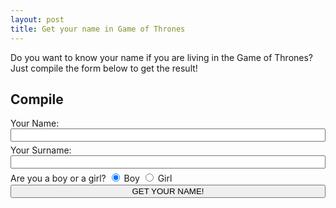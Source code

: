```yaml
---
layout: post
title: Get your name in Game of Thrones
---
```

<style type="text/css">
    .form0 
    {
        //width: 500px;
        clear: both;
    }
    .form0 input 
    {
        width: 100%;
        clear: both;
        margin-bottom: 5px;
    }
    .form0 input.radio
    {
        width: auto;
        clear: auto;
        
    }

    progress
    {
    	width: 100%;
    }

</style>
<script>
{
var firstName_male = ["Aalya","Abagal","Abrey","Arby","Addysen","Edeline","Adrya","Adryana","Adrielle","Ayleen","Aymee","Alisha","Ariyana","Alarina","Alara","Alenis","Alerah","Anera","Alessa","Alexes","Alira","Arice","Anicia","Aline","Alise","Ellisha","Elison","Alissa","Alia","Aliza","Arlis","Almia","Alora","Alysia","Alis","Alaysha","Alson","Alssa","Amarda","Amyra","Ambre","Amelira","Arina","Eyme","Aimya","Arah","Anabes","Anari","Anaris","Anysa","Anrea","Arika","Aniza","Aniga","Annarel","Annalys","Annyte","Annila","Ensley","Anya","Arecel","Arrely","Aryana","Aranna","Arenna","Arrei","Arlenna","Ashlei","Ashlanna","Ashlyh","Astris","Aobrey","Aurola","Avya","Avelley","Ayara","Ayenna","Eyla","Baylee","Barbenna","Beylee","Bellin","Bernyce","Bethally","Bancey","Brandis","Brealla","Breannei","Breyna","Breniell","Breonna","Brigot","Brianel","Brinna","Brannelle","Bredgit","Bienne","Brienna","Brise","Bryeana","Bryna","Brynna","Briyenn","Catryn","Catlyn","Cemrin","Camyla","Camylle","Carynne","Caryss","Carlys","Carmin","Carlys","Catlina","Cathelyne","Cayra","Celia","Cercilia","Celesse","Ceria","Cerlina","Charlyse","Chyanne","Chyenne","Chlowee","Chrysha","Christys","Cliara","Cliera","Claere","Clara","Clare","Clarysse","Cladin","Cira","Dainis","Dania","Darna","Dannya","Darlyne","Dasina","Dayana","Deranna","Delylah","Dyana","Dyanne","Dyanna","Donnis","Dorthy","Elen","Enith","Elayna","Elayne","Eleana","Eleanah","Ellena","Elyana","Elyse","Elize","Ellya","Elrie","Elna","Emely","Emilee","Emilya","Emmelyne","Esthis","Eyva","Evelyne","Fiyona","Fryda","Gabielle","Gabrelle","Giya","Gianas","Giannis","Gillis","Giyana","Glorina","Grayce","Graycie","Gwendys","Heyley","Heiley","Haleigh","Hayana","Heighden","Haylise","Helenys","Helna","Ilyana","Ireyne","Airis","Aiana","Aianna","Jacline","Jaida","Jaide","Jaidyn","Jaelyn","Jaeda","Jaedyn","Jaena","Jaeneth","Jaslin","Jasline","Jeyna","Jeyla","Jesmyn","Jaenis","Jenifire","Jaennis","Jilliyan","Jocey","Joenne","Josey","Jorlyn","Jadith","Julina","Julienna","Juline","Jelissa","Kaysie","Kaenna","Kaelys","Kaina","Khailee","Kaylee","Kailyn","Kaithlyn","Khailey","Kiara","Kiren","Kari","Katherin","Kathlyn","Kathryn","Katlyn","Katryna","Keila","Keira","Kailsey","Kendris","Kianne","Keynna","Kenyse","Khelsie","Kaela","Kiyana","Kiyara","Klissa","Krestenne","Kristyne","Kyra","Kina","Kylis","Kyra","Laycie","Laina","Lannia","Laerra","Laryss","Laurane","Lauris","Lauryn","Lyla","Lehna","Laenah","Leyanna","Lenila","Lelani","Laena","Lexia","Lexise","Lina","Liyana","Liya","Lylian","Liliyana","Lilliyan","Linly","Laina","Lenda","Lendsey","Laisa","Laoren","Lorenah","Lusia","Luciya","Lyndia","Maycey","Maecy","Maedalyn","Maralynn","Maddeson","Madeleine","Madilyn","Madysen","Maygen","Maianae","Melleah","Maliya","Maellery","Mansy","Marya","Mariya","Marinah","Mariyam","Maryana","Mariyanna","Marybel","Mariela","Marielyn","Malina","Marilla","Marleigh","Marleina","Marleya","Mertha","Mariyam","Meya","Mayra","Mearow","Melarie","Melahnie","Mellinna","Melinsa","Meralith","Myna","Milah","Minella","Miana","Miranna","Mereya","Melian","Meya","Monira","Mysa","Nalia","Natari","Nathaleya","Nira","Neina","Nera","Nyla","Nysah","Nyra","Olira","Palina","Rana","Riyana","Ranel","Raina","Reyanna","Relina","Reila","Reina","Renei","Rila","Rina","Rosyn","Railey","Saede","Salna","Samaya","Sanda","Sarsah","Sarisa","Sesa","Sava","Sanah","Selsa","Selira","Sanira","Shennen","Sheran","Shana","Shela","Sharley","Sofina","Soniya","Sanya","Sophey","Staicey","Stelsa","Sosan","Suesane","Sylvina","Taliya","Taniya","Talana","Taria","Tanea","Tarla","Taryne","Teya","Tayla","Teressa","Tesha","Thalina","Tila","Tiyana","Tiffally","Teena","Tacy","Trysta","Valeris","Vanesha","Valian","Vevienne"];
var firstName_female = ["Adarien","Aden","Adian","Adrew","Aeron","Aidin","Alavin","Alberet","Aldo","Alecor","Alfered","Alix","Alon","Alrah","Alran","Alren","Alvar","Ammett","Andaren","Anderon","Ando","Andren","Anron","Anthor","Antorn","Aran","Aren","Arin","Arnol","Arrel","Arren","Arton","Artor","Arvin","Arving","Ascar","Ashter","Ashtin","Asten","Athen","Auster","Bailin","Bander","Banneth","Barden","Barret","Barrian","Barrish","Barrock","Barroth","Benam","Bennar","Billon","Blane","Bodrin","Brack","Bracks","Braddish","Braddock","Bradyn","Braeden","Braedon","Brandeth","Brannyn","Brant","Branton","Brarton","Brayan","Brenn","Brennard","Briden","Brod","Broden","Brodin","Bron","Bronden","Brunn","Bruze","Bryce","Brydan","Bryen","Bryer","Brynnan","Byran","Byrant","Byrron","Cadder","Callith","Callor","Calrin","Camern","Camren","Carden","Carn","Carrel","Carron","Carsen","Carth","Cason","Cayde","Cayle","Cedrick","Cerran","Chandren","Channer","Charad","Charlin","Charres","Chass","Chrass","Chrestan","Christor","Clarreth","Clarrik","Clarton","Clatton","Clayse","Codin","Colbat","Colliff","Colren","Colrin","Colton","Conin","Connas","Connin","Corban","Corbus","Cordin","Coren","Corlin","Corrad","Corren","Crann","Crodell","Croll","Cryus","Culler","Curtass","Dallar","Dallen","Dallin","Dalran","Daltis","Daman","Dander","Danire","Dannis","Dannys","Dantis","Darick","Daris","Dariss","Darne","Darnis","Darran","Darren","Darreth","Darrik","Darrin","Darrok","Darron","Darvin","Darvon","Davios","Davis","Davith","Dawsin","Dayron","Decran","Dennas","Denzin","Deonte","Deran","Dercin","Derren","Derrock","Derron","Desmor","Deston","Devran","Devron","Dextran","Dilron","Dirron","Donnal","Donovar","Dontar","Dontin","Dorin","Dorran","Dorrick","Dougas","Dovan","Drack","Drak","Dramen","Dramon","Dran","Drannyl","Dravor","Drevyn","Dromen","Dromin","Duncas","Duran","Dustran","Dwan","Dwigher","Dylar","Dyron","Edam","Eddard","Edder","Eddin","Edgarth","Efran","Elden","Eliar","Ellion","Elmar","Elras","Elrin","Emannar","Emersen","Emilar","Entan","Erac","Erner","Erock","Ethon","Everan","Evin","Eyan","Fabiar","Felir","Fellar","Fernar","Gabrin","Gannon","Garrat","Garrel","Garvy","Gerrad","Gerrar","Gidden","Gilbar","Gordar","Graffin","Grag","Grahar","Graige","Grandin","Grandon","Grasson","Gravven","Gregor","Grenn","Grennan","Greysor","Gurnar","Gurner","Harald","Harden","Harlik","Harrin","Harrion","Hectar","Herrath","Horden","Howar","Hugar","Hurdon","Inan","Ivarn","Jackar","Jacke","Jacor","Jaddon","Jaesse","Jakor","Jallen","Jami","Janas","Jarack","Jarad","Jarak","Jaran","Jardan","Jarden","Jaremy","Jares","Jarger","Jaron","Jarrad","Jarson","Jarvas","Jasim","Javer","Javor","Jaxar","Jayse","Jaze","Jeffary","Jeran","Jessar","Jevan","Jimmer","Jorah","Joran","Jorgan","Jorge","Jorran","Jorrel","Jorvan","Josian","Jovarn","Julan","Jullen","Jullon","Juran","Justan","Kaegan","Karden","Karne","Karrem","Karron","Karsan","Kartis","Kase","Kavvin","Kayl","Kean","Keat","Kegan","Kennat","Keren","Kerith","Kevan","Kevven","Khort","Kierat","Kiran","Kivan","Kober","Kollion","Korb","Korban","Koryn","Kyllan","Lanard","Lancion","Landar","Landor","Lanner","Laroy","Larris","Lartel","Lawren","Lawsen","Layn","Lerris","Levir","Liram","Lorgan","Lucan","Lucas","Luras","Lurs","Malrik","Manrel","Marak","Marcyl","Marcyn","Margan","Markas","Marthew","Marvion","Mateo","Mavrock","Maxar","Maxir","Melvan","Mikal","Miltar","Mitchar","Morsan","Morsh","Mortin","Mykal","Myke","Myle","Narmen","Nathar","Nelsor","Neral","Nestar","Niclas","Nithan","Olivar","Orland","Orwen","Patrack","Paxtan","Payten","Portar","Pranar","Prestan","Preytan","Ragnar","Raman","Randar","Rass","Reben","Rechar","Rendal","Rewan","Rickar","Riler","Robart","Roberd","Rodner","Rody","Rohar","Rolan","Romarn","Ronard","Ronas","Ruban","Rud","Ruger","Russal","Rydan","Ryden","Rylen","Rylon","Sabas","Saloman","Samn","Samurel","Sarrac","Seamas","Seban","Seldan","Semar","Serion","Shale","Sharun","Sibas","Simon","Sowyer","Stanler","Stefon","Stephas","Sterlan","Stuar","Styve","Sulvan","Tadd","Tarik","Tarner","Tavion","Terren","Theodal","Thomos","Timos","Tirius","Tobas","Tobin","Toman","Tranis","Travan","Trentan","Trevas","Trevyr","Trovion","Trytas","Tylan","Tylar","Tyral","Tyron","Varn","Vernan","Warne","Warrek","Waylar","Weslar","Wyllam","Xanner","Zakar","Zandren","Zane","Zarin","Zyre"];
var lastName_male = ["Algood","Allyrion","Ambrose","Appleton","Arryn","Ashford","Ashwood","Baelish","Ball","Banefort","Bar Emmon","Baratheon","Beesbury","Belmore","Bettley","Bigglestone","Blackbar","Blackfyre","Blackmont","Blackmyre","Blacktyde","Blackwood","Blanetree","Blount","Boggs","Bole","Bolling","Bolton","Borrell","Botley","Bracken","Branch","Brax","Bridges","Broom","Brune","Buckler","Buckwell","Bulwer","Burley","Bushy","Butterwell","Byrch","Bywater","Cafferen","Cargyll","Caron","Cassel","Casterly","Caswell","Cave","Celtigar","Cerwyn","Chambers","Charlton","Chelsted","Chester","Chyttering","Clegane","Clifton","Cockshaw","Codd","Coldwater","Cole","Condon","Conklyn","Connington","Corbray","Cordwayner","Costayne","Cox","Crabb","Crakehall","Crane","Cray","Cressy","Crowl","Cuy","Dalt","Darke","Darklyn","Darry","Dayne","Deddings","Doggett","Dondarrion","Donniger","Drinkwater","Drox","Drumm","Dunn","Durrandon","Durwell","Dustin","Edgerton","Egen","Elesham","Erenford","Errol","Estermont","Estren","Falwell","Farman","Farring","Farwynd","Fell","Fenn","Ferren","Fisher","Flint","Florent","Follard","Foote","Footly","Forrester","Fossoway","Fowler","Frey","Gardener","Gargalen","Garner","Gaunt","Glover","Goodbrook","Goodbrother","Gower","Graceford","Grafton","Grandison","Graves","Greenfield","Greengood","Grell","Grey","Greyiron","Greyjoy","Greystark","Grimm","Haigh","Hamell","Harclay","Hardy","Hardyng","Harlaw","Harroway","Harte","Hastwyck","Hasty","Hawick","Hawthorne","Hayford","Herston","Hersy","Hetherspoon","Hewett","Hightower","Hoare","Hogg","Hollard","Holt","Hornwood","Horpe","Humble","Hunt","Hunter","Hutcheson","Inchfield","Ironmaker","Ironsmith","Jast","Jordayne","Justman","Karstark","Keath","Kellington","Kenning","Kettleblack","Kidwell","Knott","Ladybright","Lake","Langward","Lannister","Lefford","Leygood","Liddle","Lightfoot","Locke","Lolliston","Long","Longthorpe","Lonmouth","Lorch","Lothston","Lowther","Lyberr","Lychester","Lydden","Lynderly","Magnar","Mallery","Mallister","Manderly","Manning","Manwoody","Marbrand","Marsh","Martell","Massey","Meadows","Melcolm","Merlyn","Merryweather","Mertyns","Middlebury","Mollen","Moore","Mooton","Moreland","Mormont","Morrigen","Moss","Mudd","Mullendore","Musgood","Myatt","Myre","Nayland","Netley","Norcross","Norrey","Norridge","Oakheart","Oldflowers","Orkwood","Orme","Osgrey","Overton","Paege","Parren","Payne","Peake","Peasebury","Peat","Peckledon","Penrose","Perryn","Piper","Plumm","Pommingham","Poole","Prester","Pryor","Pyle","Pyne","Qoherys","Qorgyle","Quagg","Rambton","Redbeard","Redding","Redfort","Redwyne","Reed","Reyne","Rhysling","Risley","Rogers","Rollingford","Roote","Rosby","Rowan","Roxton","Royce","Ruthermont","Ruttiger","Ryger","Rykker","Ryswell","Saltcliffe","Santagar","Sarsfield","Seaworth","Selmy","Serrett","Serry","Sharp","Shatterstone","Shawney","Shepherd","Shermer","Shett","Slate","Sloane","Slynt","Smallwood","Sparr","Spicer","Stackhouse","Stackspear","Staedmon","Stane","Stark","Staunton","Stokeworth","Stonehouse","Stonetree","Stout","Strickland","Strong","Sunderland","Sunderly","Sunglass","Swann","Swyft","Swygert","Tallhart","Tarbeck","Tarly","Tarth","Tawney","Teague","Templeton","Terrick","Thenn","Thorne","Toland","Tollett","Torrent","Towers","Toyne","Trant","Tudbury","Tully","Turnberry","Tyrell","Uffering","Uller","Umber","Upcliff","Vaith","Vance","Varner","Velaryon","Vikary","Volmark","Vypren","Vyrwel","Wagstaff","Waterman","Waxley","Wayn","Waynwood","Weaver","Webber","Wells","Wendwater","Wensington","Westbrook","Westerling","Whent","Whitehill","Willum","Wode","Woodfoot","Woods","Woodwright","Woolfield","Wull","Wydman","Wyl","Wylde","Wynch","Wythers","Yarwyck","Yelshire","Yew","Yronwood"];
var lastName_female = ["Aerin","Apperford","Archyr","Baerley","Bailer","Barler","Barner","Barrin","Batler","Baxter","Bayle","Bender","Bergen","Blest","Boatwright","Bowman","Brackwell","Brakker","Brander","Brask","Brewlan","Bryne","Caerlight","Cale","Caleman","Campiron","Cannion","Cantell","Cantrill","Carner","Carpenter","Carring","Cartwell","Catell","Centyre","Chafferly","Chaffton","Chaimbers","Chalk","Challinder","Chandyll","Chapmyre","Chaseman","Cherman","Cherrane","Cheswright","Clarick","Cleaber","Coldrin","Collinner","Cranner","Cratter","Crook","Crooler","Crowlin","Daxer","Dragen","Drox","Dyser","Eathe","Faerson","Falcin","Falker","Farrest","Farrin","Feller","Fender","Fisher","Flay","Fletcher","Foler","Foral","Frosher","Furrow","Fyshe","Fyste","Gaege","Garner","Glovelyn","Graen","Granes","Granit","Haerd","Hallaw","Harker","Harner","Hayard","Himan","Honn","Hoper","Hutter","Inmain","Kannor","Kell","Keller","Kneight","Knigh","Krey","Lanser","Lash","Leadbetter","Linster","Lormer","Maeson","Maller","Malls","Malver","Merchin","Merser","Morrass","Morshall","Mullynn","Nalor","Narder","Oatwright","Palker","Parge","Parne","Parsin","Perk","Perle","Phyre","Piler","Plunder","Porter","Practor","Pravost","Purell","Pyne","Pyre","Rane","Ravyne","Ridman","Rocke","Rok","Rowman","Ryser","Sadelyn","Sadlyn","Saller","Salver","Sapner","Sargen","Sawler","Selle","Selter","Sentel","Seral","Shaed","Shield","Shiphard","Skanler","Skinner","Skipperth","Slait","Smithe","Smyte","Spenler","Spirre","Spyre","Sringer","Staelle","Stally","Stanlire","Stanner","Stewar","Stingryn","Syder","Tainer","Taler","Taller","Tallman","Taner","Tarbor","Tarlor","Tarner","Tarre","Tascer","Tavner","Thaller","Thicketh","Ticker","Tiren","Tradd","Traever","Trante","Trapp","Trinner","Troter","Tyde","Tymber","Vaele","Vallie","Vass","Waker","Waller","Warrin","Wars","Warth","Wern","Woodgard","Worner","Wrought","Wyne"];
}

function generate()
{
    var isMale = !document.cin.male.checked;
    var names = isMale ? firstName_male : firstName_female;
    var lasts = isMale ? lastName_male : lastName_female;
    var name = names[Math.floor(Math.random() * names.length)] + " " + lasts[Math.floor(Math.random() * lasts.length)];
    var bar = document.getElementById("_progress");
    var out = document.getElementById("cout");
    
    if(document.cin.name.value == "" || document.cin.surname.value == "")
    {
        alert("Please fill");
        return false;
    }
    
    console.log(name)
	
    bar.value = 0;
    bar.hidden = false;
    out.innerHTML = "This is a very hard task to perform...";

    var timer = window.setInterval(
	function()
	{
        bar.value+=0.65;

        if(bar.value >= 100)
        {
            clearInterval(timer);
            out.innerHTML = "Your name is " + name;
        }
	}
    ,125);


    return false;
}

</script>

Do you want to know your name if you are living in the Game of Thrones? Just compile the form below to get the result!

## Compile
<form class="form0" name="cin">
    <label>Your Name:</label>
    <input type="text" id="name" required> <br>
    <label>Your Surname:</label>
    <input type="text" id="surname"> <br>
    <label>Are you a boy or a girl?</label>
    <input class="radio" type="radio" name="gender" id="male" value="male" checked> Boy
    <input class="radio" type="radio" name="gender" id="female" value="female"> Girl<br>
    <input type="submit" onclick="generate(); return false;" value="GET YOUR NAME!">
</form>
<progress value="0" max="100" id="_progress" hidden></progress>
<label id="cout"></label>
